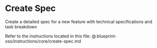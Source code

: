 # Create Spec

Create a detailed spec for a new feature with technical specifications and task breakdown

Refer to the instructions located in this file:
@.blueprint-oss/instructions/core/create-spec.md

